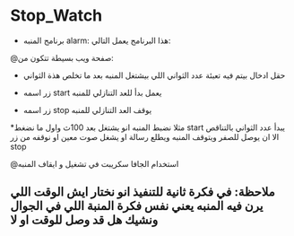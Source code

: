 # Stop_Watch
- برنامج المنبه alarm:
هذا البرنامج يعمل التالي:

@صفحة ويب بسيطة تتكون من:
    
- حقل ادخال بيتم فيه تعبئة عدد الثواني اللي بيشتغل المنبه بعد ما تخلص هذة الثواني
    
- زر اسمه start يعمل بدأ للعد التنازلي للمنبه
    
- زر اسمه stop يوقف العد التنازلي للمنبه

*مثلا نضبط المنبه انو يشتغل بعد 100ث واول ما نضغط start يبدأ عدد الثواني بالتناقص الا ان يوصل للصفر ويتوقف المنبه ويطلع رسالة او يشغل صوت معين او نوقفه من زر stop 

@استخدام الجافا سكريبت في تشغيل و ايقاف المنبه

ملاحظة: في فكرة ثانية للتنفيذ انو نختار ايش الوقت اللي يرن فيه المنبه يعني نفس فكرة المنبة اللي في الجوال ونشيك هل قد وصل للوقت او لا 
-------------------------------
